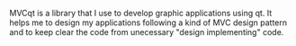 MVCqt is a library that I use to develop graphic applications using qt.
It helps me to design my applications following a kind of MVC design pattern and to keep clear the code from unecessary
"design implementing" code.
